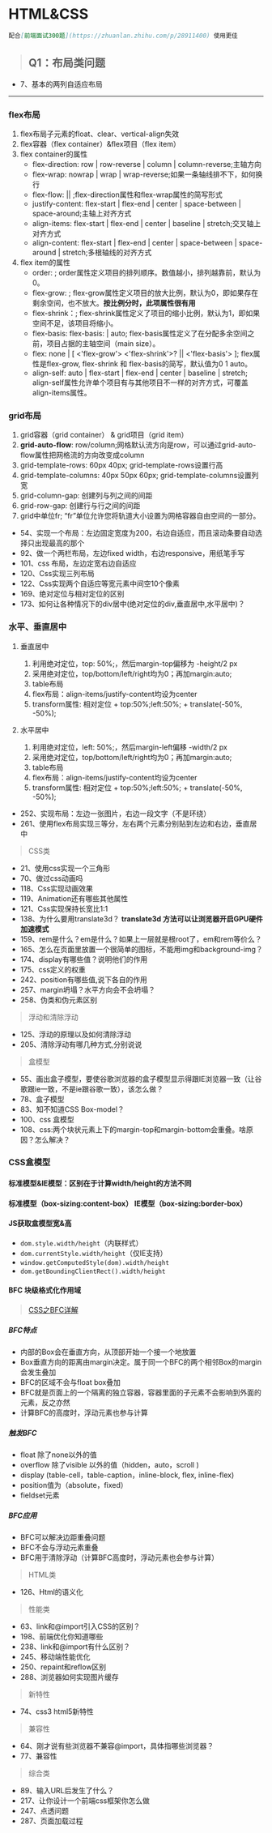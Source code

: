 # HTML&CSS

```markdown
配合[前端面试300题](https://zhuanlan.zhihu.com/p/28911400) 使用更佳
```

> ## Q1：布局类问题

- 7、基本的两列自适应布局

----

### flex布局

1. flex布局子元素的float、clear、vertical-align失效
2. flex容器（flex container）&flex项目（flex item）
3. flex container的属性
    - flex-direction: row | row-reverse | column | column-reverse;主轴方向
    - flex-wrap: nowrap | wrap | wrap-reverse;如果一条轴线排不下，如何换行
    - flex-flow: <flex-direction> || <flex-wrap>;flex-direction属性和flex-wrap属性的简写形式
    - justify-content: flex-start | flex-end | center | space-between | space-around;主轴上对齐方式
    - align-items:  flex-start | flex-end | center | baseline | stretch;交叉轴上对齐方式
    - align-content:  flex-start | flex-end | center | space-between | space-around | stretch;多根轴线的对齐方式
4. flex item的属性
    - order: <integer>; order属性定义项目的排列顺序。数值越小，排列越靠前，默认为0。
    - flex-grow: <number>; flex-grow属性定义项目的放大比例，默认为0，即如果存在剩余空间，也不放大。**按比例分时，此项属性很有用**
    - flex-shrink：<number>; flex-shrink属性定义了项目的缩小比例，默认为1，即如果空间不足，该项目将缩小。
    - flex-basis: flex-basis: <length> | auto; flex-basis属性定义了在分配多余空间之前，项目占据的主轴空间（main size）。
    - flex: none | [ <'flex-grow'> <'flex-shrink'>? || <'flex-basis'> ]; flex属性是flex-grow, flex-shrink 和 flex-basis的简写，默认值为0 1 auto。
    - align-self: auto | flex-start | flex-end | center | baseline | stretch; align-self属性允许单个项目有与其他项目不一样的对齐方式，可覆盖align-items属性。

### grid布局

1. grid容器（grid container） & grid项目（grid item）
2. **grid-auto-flow**: row/column;网格默认流方向是row，可以通过grid-auto-flow属性把网格流的方向改变成column
3. grid-template-rows: 60px 40px; grid-template-rows设置行高
4. grid-template-columns: 40px 50px 60px; grid-template-columns设置列宽
5. grid-column-gap: 创建列与列之间的间距
6. grid-row-gap: 创建行与行之间的间距
7. grid中单位fr; “fr”单位允许您将轨道大小设置为网格容器自由空间的一部分。

- 54、实现一个布局：左边固定宽度为200，右边自适应，而且滚动条要自动选择只出现最高的那个
- 92、做一个两栏布局，左边fixed width，右边responsive，用纸笔手写
- 101、css 布局，左边定宽右边自适应
- 120、Css实现三列布局
- 122、Css实现两个自适应等宽元素中间空10个像素
- 169、绝对定位与相对定位的区别
- 173、如何让各种情况下的div居中(绝对定位的div,垂直居中,水平居中)？

### 水平、垂直居中

1. 垂直居中
    1. 利用绝对定位，top: 50%;，然后margin-top偏移为 -height/2 px
    2. 采用绝对定位，top/bottom/left/right均为0；再加margin:auto;
    3. table布局
    4. flex布局：align-items/justify-content均设为center
    5. transform属性: 相对定位 + top:50%;left:50%; + translate(-50%, -50%);

2. 水平居中
    1. 利用绝对定位，left: 50%;，然后margin-left偏移 -width/2 px
    2. 采用绝对定位，top/bottom/left/right均为0；再加margin:auto;
    3. table布局
    4. flex布局：align-items/justify-content均设为center
    5. transform属性: 相对定位 + top:50%;left:50%; + translate(-50%, -50%);

- 252、实现布局：左边一张图片，右边一段文字（不是环绕）
- 261、使用flex布局实现三等分，左右两个元素分别贴到左边和右边，垂直居中

> CSS类
- 21、使用css实现一个三角形
- 70、做过css动画吗
- 118、Css实现动画效果
- 119、Animation还有哪些其他属性
- 121、Css实现保持长宽比1:1
- 138、为什么要用translate3d？  **translate3d 方法可以让浏览器开启GPU硬件加速模式**
- 159、rem是什么？em是什么？如果上一层就是根root了，em和rem等价么？
- 165、怎么在页面里放置一个很简单的图标，不能用img和background-img？
- 174、display有哪些值？说明他们的作用
- 175、css定义的权重
- 242、position有哪些值,说下各自的作用
- 257、margin坍塌？水平方向会不会坍塌？
- 258、伪类和伪元素区别

> 浮动和清除浮动
- 125、浮动的原理以及如何清除浮动
- 205、清除浮动有哪几种方式,分别说说

> 盒模型
- 55、画出盒子模型，要使谷歌浏览器的盒子模型显示得跟IE浏览器一致（让谷歌跟ie一致，不是ie跟谷歌一致），该怎么做？
- 78、盒子模型
- 83、知不知道CSS Box-model？
- 100、css 盒模型
- 108、css:两个块状元素上下的margin-top和margin-bottom会重叠。啥原因？怎么解决？

### CSS盒模型

#### 标准模型&IE模型：区别在于计算width/height的方法不同

#### 标准模型（box-sizing:content-box） IE模型（box-sizing:border-box）

#### JS获取盒模型宽&高

- ```dom.style.width/height```（内联样式）
- ```dom.currentStyle.width/height```（仅IE支持）
- ```window.getComputedStyle(dom).width/height```
- ```dom.getBoundingClientRect().width/height```

#### BFC 块级格式化作用域

> [CSS之BFC详解](http://www.html-js.com/article/1866)

##### BFC特点

- 内部的Box会在垂直方向，从顶部开始一个接一个地放置
- Box垂直方向的距离由margin决定。属于同一个BFC的两个相邻Box的margin会发生叠加
- BFC的区域不会与float box叠加
- BFC就是页面上的一个隔离的独立容器，容器里面的子元素不会影响到外面的元素，反之亦然
- 计算BFC的高度时，浮动元素也参与计算

##### 触发BFC

- float 除了none以外的值
- overflow 除了visible 以外的值（hidden，auto，scroll )
- display (table-cell，table-caption，inline-block, flex, inline-flex)
- position值为（absolute，fixed）
- fieldset元素

##### BFC应用

- BFC可以解决边距重叠问题
- BFC不会与浮动元素重叠
- BFC用于清除浮动（计算BFC高度时，浮动元素也会参与计算）

> HTML类
- 126、Html的语义化

> 性能类
- 63、link和@import引入CSS的区别？
- 198、前端优化你知道哪些
- 238、link和@import有什么区别？
- 245、移动端性能优化
- 250、repaint和reflow区别
- 288、浏览器如何实现图片缓存

> 新特性
- 74、css3 html5新特性

> 兼容性
- 64、刚才说有些浏览器不兼容@import，具体指哪些浏览器？
- 77、兼容性

> 综合类
- 89、输入URL后发生了什么？
- 217、让你设计一个前端css框架你怎么做
- 247、点透问题
- 287、页面加载过程